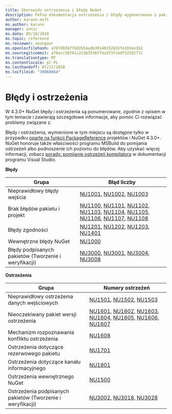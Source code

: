 ```yaml
---
title: Skorowidz ostrzeżenia i błędy NuGet
description: Pełna dokumentacja ostrzeżenia i błędy wygenerowane z pakietu NuGet podczas różnych operacji NuGet.
author: karann-msft
ms.author: karann
manager: unnir
ms.date: 05/18/2018
ms.topic: reference
ms.reviewer: anangaur
ms.openlocfilehash: a787d036f7682b54adb30140152655fe165ee161
ms.sourcegitcommit: a76ecc58f41c2c5b3536ff4a3f3fcbdf5258177c
ms.translationtype: MT
ms.contentlocale: pl-PL
ms.lasthandoff: 07/17/2018
ms.locfileid: "39069664"
---
```

# <a name="errors-and-warnings"></a>Błędy i ostrzeżenia

W 4.3.0+ NuGet błędy i ostrzeżenia są ponumerowane, zgodnie z opisem w tym temacie i zawierają szczegółowe informacje, aby pomóc Ci rozwiązać problemy związane z.

Błędy i ostrzeżenia, wymienione w tym miejscu są dostępne tylko w przypadku [oparte na funkcji PackageReference](../consume-packages/package-references-in-project-files.md) projektów i NuGet 4.3.0+. NuGet honoruje także właściwości programu MSBuild do pomijania ostrzeżeń albo podnoszenie ich poziomu do błędów. Aby uzyskać więcej informacji, zobacz [porady: pomijanie ostrzeżeń kompilatora](/visualstudio/ide/how-to-suppress-compiler-warnings) w dokumentacji programu Visual Studio.

**Błędy**

| Grupa | Błąd liczby |
| --- | --- |
| Nieprawidłowy błędy wejścia | [NU1001](./errors-and-warnings/NU1001.md), [NU1002](./errors-and-warnings/NU1002.md), [NU1003](./errors-and-warnings/NU1003.md) |
| Brak błędów pakietu i projekt | [NU1100](./errors-and-warnings/NU1100.md), [NU1101](./errors-and-warnings/NU1101.md), [NU1102](./errors-and-warnings/NU1102.md), [NU1103](./errors-and-warnings/NU1103.md), [NU1104](./errors-and-warnings/NU1104.md), [NU1105](./errors-and-warnings/NU1105.md), [NU1106](./errors-and-warnings/NU1106.md), [NU1107](./errors-and-warnings/NU1107.md), [NU1108](./errors-and-warnings/NU1108.md) |
| Błędy zgodności | [NU1201](./errors-and-warnings/NU1201.md), [NU1202](./errors-and-warnings/NU1202.md), [NU1203](./errors-and-warnings/NU1203.md), [NU1401](./errors-and-warnings/NU1401.md) |
| Wewnętrzne błędy NuGet | [NU1000](./errors-and-warnings/NU1000.md) |
| Błędy podpisanych pakietów (Tworzenie i weryfikacji) | [NU3000](./errors-and-warnings/NU3000.md), [NU3001](./errors-and-warnings/NU3001.md), [NU3004](./errors-and-warnings/NU3004.md), [NU3008](./errors-and-warnings/NU3008.md) |

**Ostrzeżenia**

| Grupa | Numery ostrzeżeń |
| --- | --- |
| Nieprawidłowy ostrzeżenia danych wejściowych | [NU1501](./errors-and-warnings/NU1501.md), [NU1502](./errors-and-warnings/NU1502.md), [NU1503](./errors-and-warnings/NU1503.md) |
| Nieoczekiwany pakiet wersji ostrzeżenia | [NU1601](./errors-and-warnings/NU1601.md), [NU1602](./errors-and-warnings/NU1602.md), [NU1603](./errors-and-warnings/NU1603.md), [NU1604](./errors-and-warnings/NU1604.md), [NU1605](./errors-and-warnings/NU1605.md), [NU1606](./errors-and-warnings/NU1108.md), [NU1607](./errors-and-warnings/NU1107.md) |
| Mechanizm rozpoznawania konfliktu ostrzeżenia | [NU1608](./errors-and-warnings/NU1608.md) |
| Ostrzeżenia dotyczące rezerwowego pakietu | [NU1701](./errors-and-warnings/NU1701.md) |
| Ostrzeżenia dotyczące kanału informacyjnego | [NU1801](./errors-and-warnings/NU1801.md) |
| Ostrzeżenia wewnętrznego NuGet | [NU1500](./errors-and-warnings/NU1500.md) |
| Ostrzeżenia podpisanych pakietów (Tworzenie i weryfikacji) | [NU3002](./errors-and-warnings/NU3002.md), [NU3018](./errors-and-warnings/NU3018.md), [NU3028](./errors-and-warnings/NU3028.md) |
